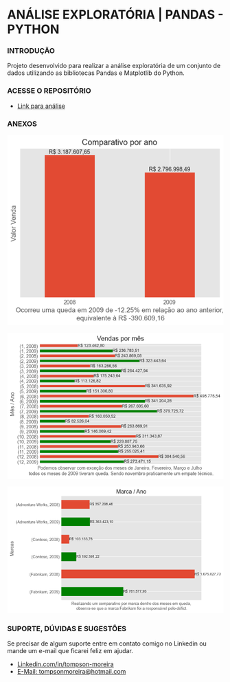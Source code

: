 # ANÁLISE EXPLORATÓRIA | PANDAS - PYTHON

### INTRODUÇÃO 
Projeto desenvolvido para realizar a análise exploratória de um conjunto de dados utilizando as bibliotecas Pandas e Matplotlib do Python.

### ACESSE O REPOSITÓRIO
- [Link para análise](https://github.com/Tompson97/analise-exploratoria/blob/main/analise_exploratoria.ipynb)

### ANEXOS
[<img src="https://raw.githubusercontent.com/Tompson97/analise-exploratoria/main/anexos/figura1.png" border="0">]([https://github.com/Tompson97/analise-exploratoria](https://github.com/Tompson97/analise-exploratoria/blob/main/analise_exploratoria.ipynb))

[<img src="https://raw.githubusercontent.com/Tompson97/analise-exploratoria/main/anexos/figura2.png" border="0">]([https://github.com/Tompson97/analise-exploratoria](https://github.com/Tompson97/analise-exploratoria/blob/main/analise_exploratoria.ipynb))

[<img src="https://raw.githubusercontent.com/Tompson97/analise-exploratoria/main/anexos/figura3.png" border="0">]([https://github.com/Tompson97/analise-exploratoria](https://github.com/Tompson97/analise-exploratoria/blob/main/analise_exploratoria.ipynb))



### SUPORTE, DÚVIDAS E SUGESTÕES
Se precisar de algum suporte entre em contato comigo no Linkedin ou mande um e-mail que ficarei feliz em ajudar.
- [Linkedin.com/in/tompson-moreira](https://www.linkedin.com/in/tompson-moreira/)
- [E-Mail: tompsonmoreira@hotmail.com](tompsonmoreira@hotmail.com)
